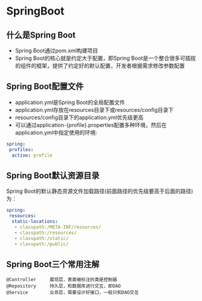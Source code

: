 # SpringBoot

## 什么是Spring Boot

- Spring Boot通过pom.xml构建项目
- Spring Boot的核心就是约定大于配置，即Spring Boot是一个整合很多可插拔的组件的框架，提供了约定好的默认配置，开发者根据需求修改参数配置

## Spring Boot配置文件

- application.yml是Spring Boot的全局配置文件
- application.yml存放在resources目录下或resources/config目录下
- resources/config目录下的application.yml优先级更高
- 可以通过application-{profile}.properties配置多种环境，然后在application.yml中指定使用的环境:

```yml
spring:
 profiles:
  active: profile
```

## Spring Boot默认资源目录

Spring Boot的默认静态资源文件加载路径(前面路径的优先级要高于后面的路径)为：
```yml
spring:
 resources:
  static-locations:
   - classpath:/META-INF/resources/
   - classpath:/resources/
   - classpath:/static/
   - classpath:/public/
```

## Spring Boot三个常用注解

```text
@Controller     展现层，表面被标注的类是控制器
@Repository     持久层，和数据库进行交互，即DAO
@Service        业务层，需要设计好接口，一般只和DAO交互
```